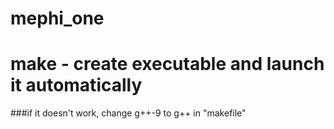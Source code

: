 # mephi_one

# make - create executable and launch it automatically
###if it doesn't work, change g++-9 to g++ in "makefile"
